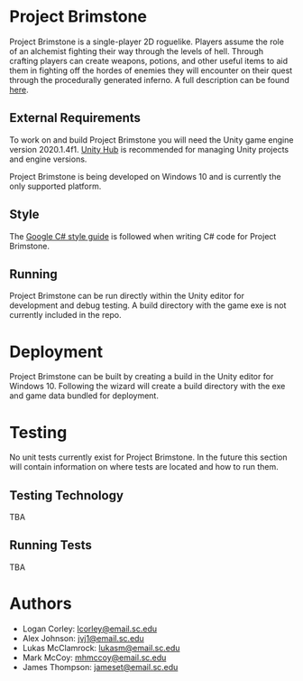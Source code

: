 # Project Brimstone

Project Brimstone is a single-player 2D roguelike. Players assume the role of an
alchemist fighting their way through the levels of hell. Through crafting players
can create weapons, potions, and other useful items to aid them in fighting off
the hordes of enemies they will encounter on their quest through the procedurally
generated inferno. A full description can be found [here](https://github.com/SCCapstone/RogueGames/wiki/Project-Description).

## External Requirements

To work on and build Project Brimstone you will need the Unity game engine version 2020.1.4f1.
[Unity Hub](https://unity3d.com/get-unity/download) is recommended for managing Unity projects and engine versions.

Project Brimstone is being developed on Windows 10 and is currently the only supported platform.

## Style

The [Google C# style guide](https://google.github.io/styleguide/csharp-style.html) is followed when writing C# code for Project Brimstone.

## Running

Project Brimstone can be run directly within the Unity editor for development and debug testing.
A build directory with the game exe is not currently included in the repo.

# Deployment

Project Brimstone can be built by creating a build in the Unity editor for Windows 10. Following
the wizard will create a build directory with the exe and game data bundled for deployment.

# Testing

No unit tests currently exist for Project Brimstone. In the future this section will contain
information on where tests are located and how to run them.

## Testing Technology

TBA

## Running Tests

TBA

# Authors

- Logan Corley: lcorley@email.sc.edu
- Alex Johnson: jvj1@email.sc.edu
- Lukas McClamrock: lukasm@email.sc.edu
- Mark McCoy: mhmccoy@email.sc.edu
- James Thompson: jameset@email.sc.edu
